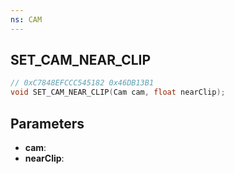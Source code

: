 ```yaml
---
ns: CAM
---
```

## SET_CAM_NEAR_CLIP

```c
// 0xC7848EFCCC545182 0x46DB13B1
void SET_CAM_NEAR_CLIP(Cam cam, float nearClip);
```


## Parameters
* **cam**: 
* **nearClip**: 

